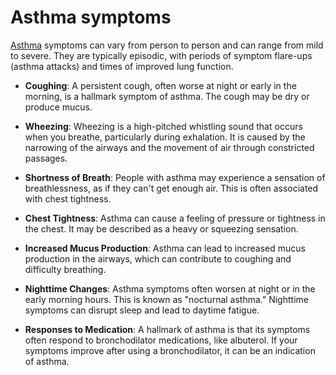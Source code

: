 [//]: # (
source: gpt-3 + jph editing
tags: symptoms
)

# Asthma symptoms

[Asthma](../asthma/) symptoms can vary from person to person and can range from mild to severe. They are typically episodic, with periods of symptom flare-ups (asthma attacks) and times of improved lung function.

* **Coughing**: A persistent cough, often worse at night or early in the morning, is a hallmark symptom of asthma. The cough may be dry or produce mucus.

* **Wheezing**: Wheezing is a high-pitched whistling sound that occurs when you breathe, particularly during exhalation. It is caused by the narrowing of the airways and the movement of air through constricted passages.

* **Shortness of Breath**: People with asthma may experience a sensation of breathlessness, as if they can't get enough air. This is often associated with chest tightness.

* **Chest Tightness**: Asthma can cause a feeling of pressure or tightness in the chest. It may be described as a heavy or squeezing sensation.

* **Increased Mucus Production**: Asthma can lead to increased mucus production in the airways, which can contribute to coughing and difficulty breathing.

* **Nighttime Changes**: Asthma symptoms often worsen at night or in the early morning hours. This is known as "nocturnal asthma." Nighttime symptoms can disrupt sleep and lead to daytime fatigue.

* **Responses to Medication**: A hallmark of asthma is that its symptoms often respond to bronchodilator medications, like albuterol. If your symptoms improve after using a bronchodilator, it can be an indication of asthma.
